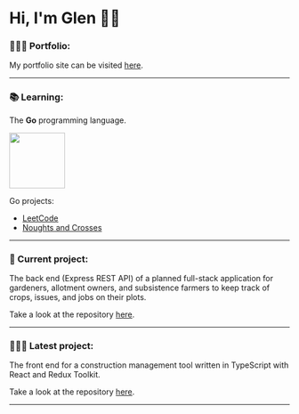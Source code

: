 # Hi, I'm Glen 👋🏼

### 🙎🏽‍♂️ Portfolio:

My portfolio site can be visited [here](https://glen-pearse.netlify.app/).

---

### 📚 Learning:

The **Go** programming language.

<img src="https://pkg.go.dev/static/shared/gopher/pilot-bust-1431x901.svg" height="100">

Go projects:

* [LeetCode](https://github.com/gcpearse/leetcode-go)
* [Noughts and Crosses](https://github.com/gcpearse/go-noughts-and-crosses)

---

### 🌱 Current project:

The back end (Express REST API) of a planned full-stack application for gardeners, allotment owners, and subsistence farmers to keep track of crops, issues, and jobs on their plots.

Take a look at the repository [here](https://github.com/gcpearse/agriculture-back-end).

---

### 👨🏽‍💻 Latest project:

The front end for a construction management tool written in TypeScript with React and Redux Toolkit.

Take a look at the repository [here](https://github.com/gcpearse/Construction-FE).

---

<!---
gcpearse/gcpearse is a ✨ special ✨ repository because its `README.md` (this file) appears on your GitHub profile.
You can click the Preview link to take a look at your changes.
--->
